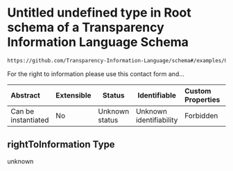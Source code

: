 # Untitled undefined type in Root schema of a Transparency Information Language Schema

```txt
https://github.com/Transparency-Information-Language/schema#/examples/0/rightToInformation
```

For the right to information please use this contact form and...


| Abstract            | Extensible | Status         | Identifiable            | Custom Properties | Additional Properties | Access Restrictions | Defined In                                                           |
| :------------------ | ---------- | -------------- | ----------------------- | :---------------- | --------------------- | ------------------- | -------------------------------------------------------------------- |
| Can be instantiated | No         | Unknown status | Unknown identifiability | Forbidden         | Allowed               | none                | [tilt-schema.json\*](../out/tilt-schema.json "open original schema") |

## rightToInformation Type

unknown

